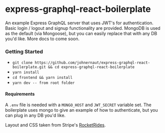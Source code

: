 # express-graphql-react-boilerplate

An example Express GraphQL server that uses JWT's for authentication.  Basic login / logout and signup functionality are provided.  MongoDB is used as the default (via Mongoose), but you can easily replace that with any DB you'd like.
More docs to come soon.

### Getting Started
* `git clone https://github.com/johnernaut/express-graphql-react-boilerplate.git && cd express-graphql-react-boilerplate`
* `yarn install`
* `cd frontend && yarn install`
* `yarn dev -- from root folder`

#### Requirements
A `.env` file is needed with a `MONGO_HOST` and `JWT_SECRET` variable set.  The boilerplate uses mongo to give an example of how to authenticate, but you can plug in any DB you'd like.


Layout and CSS taken from Stripe's [RocketRides](https://github.com/stripe/stripe-connect-rocketrides).
